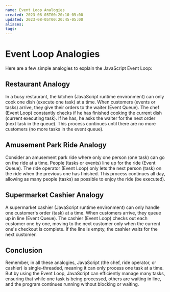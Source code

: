 ```yaml
---
name: Event Loop Analogies
created: 2023-08-05T00:20:10-05:00
updated: 2023-08-05T00:20:45-05:00
aliases: 
tags: 
---
```

# Event Loop Analogies

Here are a few simple analogies to explain the JavaScript Event Loop:

## Restaurant Analogy

In a busy restaurant, the kitchen (JavaScript runtime environment) can only cook one dish (execute one task) at a time. When customers (events or tasks) arrive, they give their orders to the waiter (Event Queue). The chef (Event Loop) constantly checks if he has finished cooking the current dish (current executing task). If he has, he asks the waiter for the next order (next task in the queue). This process continues until there are no more customers (no more tasks in the event queue).

## Amusement Park Ride Analogy

Consider an amusement park ride where only one person (one task) can go on the ride at a time. People (tasks or events) line up for the ride (Event Queue). The ride operator (Event Loop) only lets the next person (task) on the ride when the previous one has finished. This process continues all day, allowing as many people (tasks) as possible to enjoy the ride (be executed).

## Supermarket Cashier Analogy

A supermarket cashier (JavaScript runtime environment) can only handle one customer's order (task) at a time. When customers arrive, they queue up in line (Event Queue). The cashier (Event Loop) checks out each customer one by one, moving to the next customer only when the current one's checkout is complete. If the line is empty, the cashier waits for the next customer.

## Conclusion

Remember, in all these analogies, JavaScript (the chef, ride operator, or cashier) is single-threaded, meaning it can only process one task at a time. But by using the Event Loop, JavaScript can efficiently manage many tasks, ensuring that while one task is being processed, others are waiting in line, and the program continues running without blocking or waiting.
